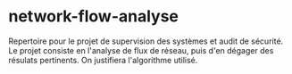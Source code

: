 # network-flow-analyse
 Repertoire pour le projet de supervision des systèmes et audit de sécurité. Le projet consiste en l'analyse de flux de réseau, puis d'en dégager des résulats pertinents. On justifiera l'algorithme utilisé.
